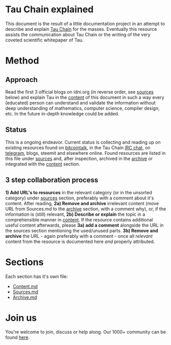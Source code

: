 # Tau Chain explained
This document is the result of a little documentation project in an attempt to describe and explain [Tau Chain](https://github.com/IDNI/) for the masses. Eventually this resource assists the communication about Tau Chain or the writing of the very coveted scientific whitepaper of Tau.
# Method
## Approach
Read the first 3 official blogs on idni.org (in reverse order, see [sources](Sources.md) below) and explain Tau in the [content](Content.md) of this document in such a way every (educated) person can understand and validate the information without deep understanding of mathematics, computer science, compiler design, etc. In the future in-depth knowledge could be added.
## Status
This is a ongoing endeavor. Current status is collecting and reading up on existing resources found on [bitcointalk](https://bitcointalk.org/index.php?topic=950309.0), in the Tau Chain [IRC chat](https://webchat.freenode.net/?channels=##idni), on [telegram](https://t.me/tauchain), blogs, steemit and elsewhere online. Found resources are listed in this file under [sources](Sources.md) and, after inspection, archived in the [archive](Archive.md) or integrated with the [content](Content.md) section.
## 3 step collaboration process
**1) Add URL's to resources** in the relevant category (or in the unsorted category) under [sources](Sources.md) section, preferably with a comment about it's content. After reading, **2a) Remove and archive** irrelevant content (move URL from Sources.md to the [archive](Archive.md) section, with a comment why), or, if the information is (still) relevant,  **2b) Describe or explain** the topic in a comprehensible manner in [content](Content.md). If the resource contains additional useful content afterwards, please **3a) add a comment** alongside the URL in the sources section mentioning the used/unused parts. **3b) Remove and archive** the URL - again preferably with a comment - once all *relevant* content from the resource is documented here *and* properly attributed.
# Sections
Each section has it's own file:
* [Content.md](Content.md)
* [Sources.md](Sources.md)
* [Archive.md](Archive.md)
# Join us
You're welcome to join, discuss or help along. Our 1000+ community can be found [here](https://t.me/tauchain).
